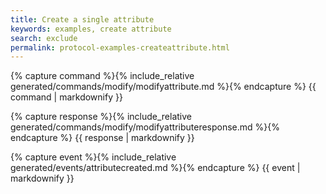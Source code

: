 ```yaml
---
title: Create a single attribute
keywords: examples, create attribute
search: exclude
permalink: protocol-examples-createattribute.html
---
```


{% capture command %}{% include_relative generated/commands/modify/modifyattribute.md %}{% endcapture %}
{{ command | markdownify }}

{% capture response %}{% include_relative generated/commands/modify/modifyattributeresponse.md %}{% endcapture %}
{{ response | markdownify }}

{% capture event %}{% include_relative generated/events/attributecreated.md %}{% endcapture %}
{{ event | markdownify }}

